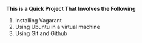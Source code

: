 **This is a Quick Project That Involves the Following**
1. Installing Vagarant
2. Using Ubuntu in a virtual machine
3. Using Git and Github
